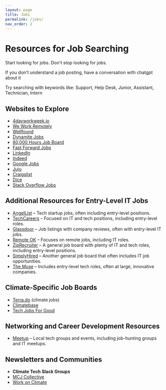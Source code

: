 ```yaml
---
layout: page
title: Jobs
permalink: /jobs/
nav_order: 2
---
```


# Resources for Job Searching
Start looking for jobs. Don't stop looking for jobs. 
  
If you don't understand a job posting, have a conversation with chatgpt about it
  
Try searching with keywords like: Support, Help Desk, Junior, Assistant, Technician, Intern

## Websites to Explore

- [4dayworkweek.io](https://4dayworkweek.io)
- [We Work Remotely](https://weworkremotely.com)
- [Wellfound](https://wellfound.com)
- [Dynamite Jobs](https://dynamitejobs.com)
- [80,000 Hours Job Board](https://jobs.80000hours.org/?query=Software)
- [Fast Forward Jobs](https://jobs.ffwd.org/jobs)
- [LinkedIn](https://linkedin.com)
- [Indeed](https://indeed.com)
- [Google Jobs](https://www.google.com/search?q=google+jobs)
- [Juju](https://www.juju.com/)
- [Craigslist](https://craigslist.org)
- [Dice](https://dice.com)
- [Stack Overflow Jobs](https://stackoverflow.com/jobs)


## Additional Resources for Entry-Level IT Jobs

- [AngelList](https://angel.co/jobs) – Tech startup jobs, often including entry-level positions.
- [TechCareers](https://www.techcareers.com) – Focused on IT and tech positions, including entry-level roles.
- [Glassdoor](https://www.glassdoor.com) – Job listings with company reviews, often with entry-level IT jobs.
- [Remote OK](https://remoteok.io) – Focuses on remote jobs, including IT roles.
- [ZipRecruiter](https://www.ziprecruiter.com) – A general job board with plenty of IT and tech roles, including entry-level positions.
- [SimplyHired](https://www.simplyhired.com) – Another general job board that often includes IT job opportunities.
- [The Muse](https://www.themuse.com) – Includes entry-level tech roles, often at large, innovative companies.

## Climate-Specific Job Boards

- [Terra.do](https://terra.do) (climate jobs)
- [Climatebase](https://climatebase.org)
- [Tech Jobs For Good](https://techjobsforgood.com/)

## Networking and Career Development Resources
- [Meetup](https://www.meetup.com) – Local tech groups and events, including job-hunting groups and IT meetups.

## Newsletters and Communities

- **Climate Tech Slack Groups**
- [MCJ Collective](https://www.mcjcollective.com/members)
- [Work on Climate](https://workonclimate.org)